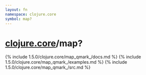 ```yaml
---
layout: fn
namespace: clojure.core
symbol: map?
---
```


# [clojure.core](../)/map?

{% include 1.5.0/clojure.core/map_qmark_/docs.md %}
{% include 1.5.0/clojure.core/map_qmark_/examples.md %}
{% include 1.5.0/clojure.core/map_qmark_/src.md %}

